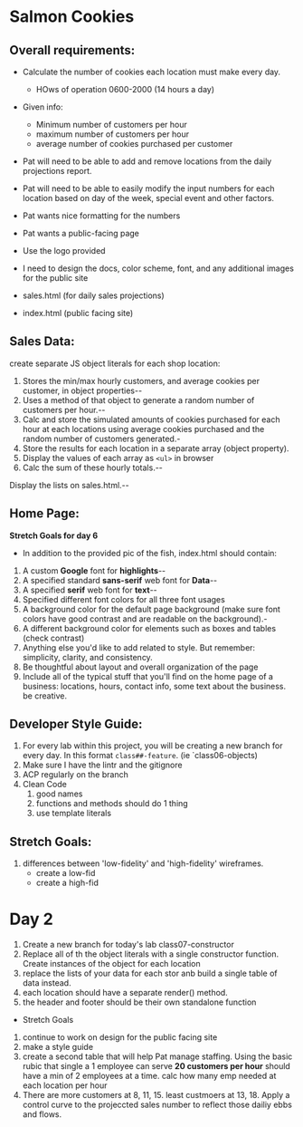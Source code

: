 # Salmon Cookies

## Overall requirements:
- Calculate the number of cookies each location must make every day.
    - HOws of operation 0600-2000 (14 hours a day)

- Given info:
    - Minimum number of customers per hour
    - maximum number of customers per hour
    - average number of cookies purchased per customer

- Pat will need to be able to add and remove locations from the daily projections report.
- Pat will need to be able to easily modify the input numbers for each location based on day of the week, special event and other factors.
- Pat wants nice formatting for the numbers

- Pat wants a public-facing page
- Use the logo provided
- I need to design the docs, color scheme, font, and any additional images for the public site

- sales.html (for daily sales projections)
- index.html (public facing site)

## Sales Data:
create separate JS object literals for each shop location:
1. Stores the min/max hourly customers, and average cookies per customer, in object properties--
1. Uses a method of that object to generate a random number of customers per hour.--
1. Calc and store the simulated amounts of cookies purchased for each hour at each locations using average cookies purchased and the random number of customers generated.-
1. Store the results for each location in a separate array (object property).
1. Display the values of each array as `<ul>` in browser
1. Calc the sum of these hourly totals.--

Display the lists on sales.html.--

## Home Page:
**Stretch Goals for day 6**
- In addition to the provided pic of the fish, index.html should contain:
1. A custom **Google** font for **highlights**--
1. A specified standard **sans-serif** web font for **Data**--
1. A specified **serif** web font for **text**--
1. Specified different font colors for all three font usages
1. A background color for the default page background (make sure font colors have good contrast and are readable on the background).-
1. A different background color for elements such as boxes and tables (check contrast)
1. Anything else you'd like to add related to style. But remember: simplicity, clarity, and consistency.
1. Be thoughtful about layout and overall organization of the page
1. Include all of the typical stuff that you'll find on the home page of a business: locations, hours, contact info, some text about the business. be creative.

## Developer Style Guide:
1. For every lab within this project, you will be creating a new branch for every day. In this format `class##-feature`. (ie `class06-objects)
1. Make sure I have the lintr and the gitignore
1. ACP regularly on the branch
1. Clean Code
    1. good names
    1. functions and methods should do 1 thing
    1. use template literals
  
## Stretch Goals:
1. differences between 'low-fidelity' and 'high-fidelity' wireframes.
    - create a low-fid
    - create a high-fid
  

# Day 2
1. Create a new branch for today's lab class07-constructor
1. Replace all of th the object literals with a single constructor function. Create instances of the object for each location
1. replace the lists of your data for each stor anb build a single table of data instead.
1. each location should have a separate render() method.
1. the header and footer should be their own standalone function

- Stretch Goals
1. continue to work on design for the public facing site
1. make a style guide 
1. create a second table that will help Pat manage staffing. Using the basic rubic that single a 1 employee can serve **20 customers per hour** should have a min of 2 employees at a time. calc how many emp needed at each location per hour
1. There are more customers at 8, 11, 15. least custmoers at 13, 18. Apply a control curve to the projeccted sales number to reflect those dailiy ebbs and flows.